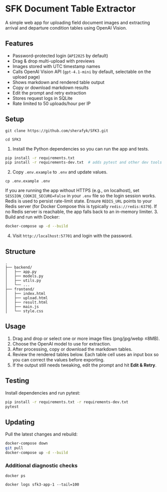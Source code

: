 # SFK Document Table Extractor

A simple web app for uploading field document images and extracting arrival and departure condition tables using OpenAI Vision.

## Features
- Password-protected login (`API2025` by default)
- Drag & drop multi-upload with previews
- Images stored with UTC timestamp names
- Calls OpenAI Vision API (`gpt-4.1-mini` by default, selectable on the upload page)
- Shows markdown and rendered table output
- Copy or download markdown results
- Edit the prompt and retry extraction
- Stores request logs in SQLite
- Rate limited to 50 uploads/hour per IP

## Setup
```
git clone https://github.com/sherafyk/SFK3.git
```
```
cd SFK3
```
1. Install the Python dependencies so you can run the app and tests.
```bash
pip install -r requirements.txt
pip install -r requirements-dev.txt  # adds pytest and other dev tools
```
2. Copy `.env.example` to `.env` and update values.
```
cp .env.example .env
```
If you are running the app without HTTPS (e.g., on localhost), set
`SESSION_COOKIE_SECURE=False` in your `.env` file so the login session works.
Redis is used to persist rate-limit state. Ensure `REDIS_URL` points to your
Redis server (for Docker Compose this is typically `redis://redis:6379`). If no
Redis server is reachable, the app falls back to an in-memory limiter.
3. Build and run with Docker:
```bash
docker-compose up -d --build
```
4. Visit `http://localhost:57701` and login with the password.

## Structure

```
.
├── backend/
│   ├── app.py
│   ├── models.py
│   ├── utils.py
│   └── ...
├── frontend/
│   ├── index.html
│   ├── upload.html
│   ├── result.html
│   ├── main.js
│   └── style.css
```

## Usage
1. Drag and drop or select one or more image files (png/jpg/webp ≤8MB).
2. Choose the OpenAI model to use for extraction.
3. After processing, copy or download the markdown tables.
4. Review the rendered tables below. Each table cell uses an input box so you can correct the values before exporting.
5. If the output still needs tweaking, edit the prompt and hit **Edit & Retry**.

## Testing
Install dependencies and run pytest:
```bash
pip install -r requirements.txt -r requirements-dev.txt
pytest
```
## Updating

Pull the latest changes and rebuild:
```bash
docker-compose down
git pull
docker-compose up -d --build
```
### Additional diagnostic checks

```
docker ps
```
```
docker logs sfk3-app-1 --tail=100
```




